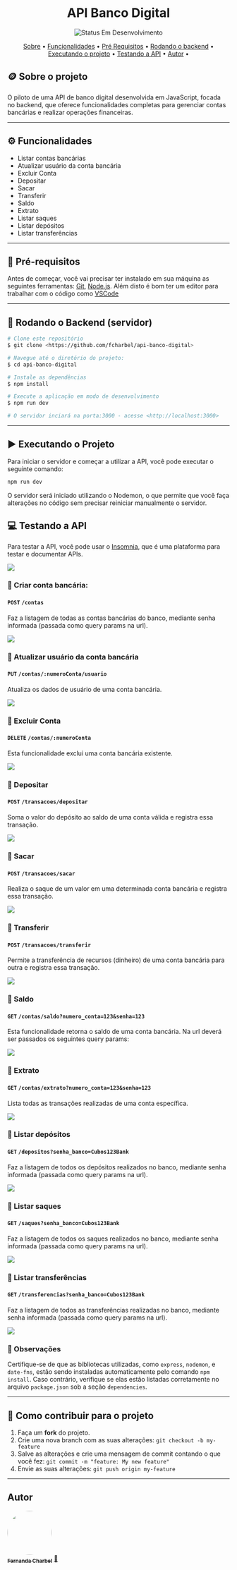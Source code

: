 <h1 align="center"> 
	API Banco Digital 
</h1>

<p align="center">
	<img alt="Status Em Desenvolvimento" src="https://img.shields.io/badge/STATUS-EM%20DESENVOLVIMENTO-green">

 </p>

<p align="center">
 <a href="#coin-sobre-o-projeto">Sobre</a> •
 <a href="#gear-funcionalidades">Funcionalidades</a> •
 <a href="#dizzy-pré-requisitos">Pré Requisitos</a> • 
 <a href="#robot-rodando-o-backend-servidor">Rodando o backend</a> • 
 <a href="#arrow_forward-executando-o-projeto">Executando o projeto</a> • 
 <a href="#computer-testando-a-api">Testando a API</a> •
 <a href="#autor">Autor</a> • 
</p>


## :coin: Sobre o projeto

O piloto de uma API de banco digital desenvolvida em JavaScript, focada no backend, que oferece funcionalidades completas para gerenciar contas bancárias e realizar operações financeiras.

---  

## :gear: Funcionalidades

- Listar contas bancárias
- Atualizar usuário da conta bancária
- Excluir Conta
- Depositar
- Sacar
- Transferir
- Saldo
- Extrato
- Listar saques
- Listar depósitos
- Listar transferências

---

## :dizzy: Pré-requisitos
 
Antes de começar, você vai precisar ter instalado em sua máquina as seguintes ferramentas:
[Git](https://git-scm.com), [Node.js](https://nodejs.org/en/). 
Além disto é bom ter um editor para trabalhar com o código como [VSCode](https://code.visualstudio.com/)

---

## :robot: Rodando o Backend (servidor)

```bash
# Clone este repositório
$ git clone <https://github.com/fcharbel/api-banco-digital>

# Navegue até o diretório do projeto:
$ cd api-banco-digital

# Instale as dependências
$ npm install

# Execute a aplicação em modo de desenvolvimento
$ npm run dev

# O servidor inciará na porta:3000 - acesse <http://localhost:3000>
```
--- 

## :arrow_forward: Executando o Projeto

Para iniciar o servidor e começar a utilizar a API, você pode executar o seguinte comando:

```bash
npm run dev
```
O servidor será iniciado utilizando o Nodemon, o que permite que você faça alterações no código sem precisar reiniciar manualmente o servidor.

## :computer: Testando a API
Para testar a API, você pode usar o [Insomnia](https://insomnia.rest/download), que é uma plataforma para testar e documentar APIs. 

![](https://insomnia.rest/images/run.svg)
###  🔗 Criar conta bancária: 
#### `POST` `/contas`
Faz a listagem de todas as contas bancárias do banco, mediante senha informada (passada como query params na url).

![](./assets/listar-contas.png)

### 🔗 Atualizar usuário da conta bancária

#### `PUT` `/contas/:numeroConta/usuario`

Atualiza os dados de usuário de uma conta bancária. 

![](./assets/atualizar-usuario.png)

### 🔗 Excluir Conta

#### `DELETE` `/contas/:numeroConta`

Esta funcionalidade exclui uma conta bancária existente.

![](./assets/excluir-conta.png)

### 🔗 Depositar

#### `POST` `/transacoes/depositar`

Soma o valor do depósito ao saldo de uma conta válida e registra essa transação.

![](./assets/depositar.png)

### 🔗 Sacar

#### `POST` `/transacoes/sacar`

Realiza o saque de um valor em uma determinada conta bancária e registra essa transação.

![](./assets/sacar.png)


### 🔗 Transferir

#### `POST` `/transacoes/transferir`

Permite a transferência de recursos (dinheiro) de uma conta bancária para outra e registra essa transação.

![](./assets/transferir.png)

### 🔗 Saldo

#### `GET` `/contas/saldo?numero_conta=123&senha=123`

Esta funcionalidade retorna o saldo de uma conta bancária. Na url deverá ser passados os seguintes query params:

![](./assets/saldo.png)


### 🔗 Extrato

#### `GET` `/contas/extrato?numero_conta=123&senha=123`

Lista todas as transações realizadas de uma conta específica. 

![](./assets/extrato.png)


### 🔗 Listar depósitos

#### `GET` `/depositos?senha_banco=Cubos123Bank`

Faz a listagem de todos os depósitos realizados no banco, mediante senha informada (passada como query params na url).

![](./assets/listar-depositos.png)

### 🔗 Listar saques

#### `GET` `/saques?senha_banco=Cubos123Bank`

Faz a listagem de todos os saques realizados no banco, mediante senha informada (passada como query params na url).

![](./assets/listar-saques.png)


### 🔗 Listar transferências

#### `GET` `/transferencias?senha_banco=Cubos123Bank`

Faz a listagem de todos as transferências realizadas no banco, mediante senha informada (passada como query params na url).

![](./assets/listar-transferencias.png)


### 📝 Observações
Certifique-se de que as bibliotecas utilizadas, como ```express```, ```nodemon```, e ```date-fns```, estão sendo instaladas automaticamente pelo comando ```npm install```. Caso contrário, verifique se elas estão listadas corretamente no arquivo ```package.json``` sob a seção ```dependencies```.

---

## 🤝 Como contribuir para o projeto

1. Faça um **fork** do projeto.
2. Crie uma nova branch com as suas alterações: `git checkout -b my-feature`
3. Salve as alterações e crie uma mensagem de commit contando o que você fez: `git commit -m "feature: My new feature"`
4. Envie as suas alterações: `git push origin my-feature`


---

##  Autor

<a href="https://www.linkedin.com/in/fernanda-charbel/">
 <img style="border-radius: 50%;" src="./assets/autora.PNG" width="100px;" alt=""/>
 <br />
 <sub><b>Fernanda Charbel</b></sub></a> <a href="https://www.linkedin.com/in/fernanda-charbel/" title=""> 🌺 </a>
 <br />

